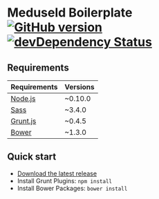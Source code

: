 # Meduseld Boilerplate [![GitHub version](http://img.shields.io/github/release/agenceepsilon/meduseld-boilerplate.svg?style=flat-square)](https://github.com/agenceepsilon/meduseld-boilerplate/releases) [![devDependency Status](http://img.shields.io/david/dev/agenceepsilon/meduseld-boilerplate.svg?style=flat-square)](https://david-dm.org/agenceepsilon/meduseld-boilerplate#info=devDependencies)

## Requirements

| Requirements                        | Versions |
| ----------------------------------- | -------- |
| [Node.js](http://nodejs.org)        | ~0.10.0  |
| [Sass](http://sass-lang.com)        | ~3.4.0   |
| [Grunt.js](http://gruntjs.com)      | ~0.4.5   |
| [Bower](http://bower.io)            | ~1.3.0   |

## Quick start

* [Download the latest release](https://github.com/agenceepsilon/meduseld-boilerplate/archive/master.zip)
* Install Grunt Plugins: ``npm install``
* Install Bower Packages: ``bower install``